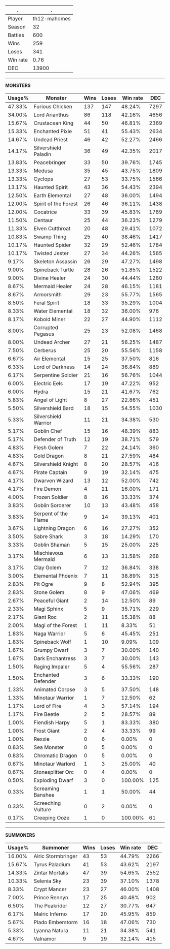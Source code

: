 .|.
|-|-
Player|th12-mahomes
Season|32
Battles|600
Wins|259
Loses|341
Win rate|0.76
DEC|13900

---
**MONSTERS**

Usage%|Monster|Wins|Loses|Win rate|DEC|
-|-|-|-|-|-|
47.33%|Furious Chicken|137|147|48.24%|7297|
34.00%|Lord Arianthus|86|118|42.16%|4656|
15.67%|Crustacean King|44|50|46.81%|2369|
15.33%|Enchanted Pixie|51|41|55.43%|2634|
14.67%|Undead Priest|46|42|52.27%|2466|
14.17%|Silvershield Paladin|36|49|42.35%|2017|
13.83%|Peacebringer|33|50|39.76%|1745|
13.33%|Medusa|35|45|43.75%|1809|
13.33%|Cyclops|27|53|33.75%|1566|
13.17%|Haunted Spirit|43|36|54.43%|2394|
12.50%|Earth Elemental|27|48|36.00%|1494|
12.00%|Spirit of the Forest|26|46|36.11%|1438|
12.00%|Cocatrice|33|39|45.83%|1789|
11.50%|Centaur|25|44|36.23%|1279|
11.33%|Elven Cutthroat|20|48|29.41%|1072|
10.83%|Swamp Thing|25|40|38.46%|1417|
10.17%|Haunted Spider|32|29|52.46%|1784|
10.17%|Twisted Jester|27|34|44.26%|1565|
9.17%|Skeleton Assassin|26|29|47.27%|1498|
9.00%|Spineback Turtle|28|26|51.85%|1522|
9.00%|Divine Healer|24|30|44.44%|1280|
8.67%|Mermaid Healer|24|28|46.15%|1181|
8.67%|Armorsmith|29|23|55.77%|1565|
8.50%|Feral Spirit|18|33|35.29%|1004|
8.33%|Water Elemental|18|32|36.00%|976|
8.17%|Kobold Miner|22|27|44.90%|1112|
8.00%|Corrupted Pegasus|25|23|52.08%|1468|
8.00%|Undead Archer|27|21|56.25%|1487|
7.50%|Cerberus|25|20|55.56%|1158|
6.67%|Air Elemental|15|25|37.50%|816|
6.33%|Lord of Darkness|14|24|36.84%|889|
6.17%|Serpentine Soldier|21|16|56.76%|1044|
6.00%|Electric Eels|17|19|47.22%|952|
6.00%|Hydra|15|21|41.67%|762|
5.83%|Angel of Light|8|27|22.86%|451|
5.50%|Silvershield Bard|18|15|54.55%|1030|
5.33%|Silvershield Warrior|11|21|34.38%|530|
5.17%|Goblin Chef|15|16|48.39%|883|
5.17%|Defender of Truth|12|19|38.71%|579|
4.83%|Flesh Golem|7|22|24.14%|360|
4.83%|Gold Dragon|8|21|27.59%|484|
4.67%|Silvershield Knight|8|20|28.57%|416|
4.67%|Pirate Captain|9|19|32.14%|475|
4.17%|Dwarven Wizard|13|12|52.00%|742|
4.17%|Fire Demon|4|21|16.00%|171|
4.00%|Frozen Soldier|8|16|33.33%|374|
3.83%|Goblin Sorcerer|10|13|43.48%|458|
3.83%|Serpent of the Flame|9|14|39.13%|401|
3.67%|Lightning Dragon|6|16|27.27%|352|
3.50%|Sabre Shark|3|18|14.29%|170|
3.33%|Goblin Shaman|5|15|25.00%|225|
3.17%|Mischievous Mermaid|6|13|31.58%|268|
3.17%|Clay Golem|7|12|36.84%|338|
3.00%|Elemental Phoenix|7|11|38.89%|315|
2.83%|Pit Ogre|9|8|52.94%|395|
2.83%|Stone Golem|8|9|47.06%|469|
2.67%|Peaceful Giant|2|14|12.50%|89|
2.33%|Magi Sphinx|5|9|35.71%|229|
2.17%|Giant Roc|2|11|15.38%|88|
2.00%|Magi of the Forest|1|11|8.33%|51|
1.83%|Naga Warrior|5|6|45.45%|251|
1.83%|Spineback Wolf|1|10|9.09%|109|
1.67%|Grumpy Dwarf|3|7|30.00%|140|
1.67%|Dark Enchantress|3|7|30.00%|143|
1.50%|Raging Impaler|5|4|55.56%|287|
1.50%|Enchanted Defender|3|6|33.33%|190|
1.33%|Animated Corpse|3|5|37.50%|148|
1.33%|Minotaur Warrior|1|7|12.50%|62|
1.17%|Lord of Fire|4|3|57.14%|194|
1.17%|Fire Beetle|2|5|28.57%|89|
1.00%|Fiendish Harpy|5|1|83.33%|380|
1.00%|Frost Giant|2|4|33.33%|99|
1.00%|Rexxie|0|6|0.00%|0|
0.83%|Sea Monster|0|5|0.00%|0|
0.83%|Chromatic Dragon|0|5|0.00%|0|
0.67%|Minotaur Warlord|1|3|25.00%|40|
0.67%|Stonesplitter Orc|0|4|0.00%|0|
0.50%|Exploding Dwarf|3|0|100.00%|125|
0.33%|Screaming Banshee|1|1|50.00%|44|
0.33%|Screeching Vulture|0|2|0.00%|0|
0.17%|Creeping Ooze|1|0|100.00%|61|

---
**SUMMONERS**

Usage%|Summoner|Wins|Loses|Win rate|DEC|
-|-|-|-|-|-|
16.00%|Alric Stormbringer|43|53|44.79%|2266|
15.67%|Tyrus Paladium|41|53|43.62%|2197|
14.33%|Zintar Mortalis|47|39|54.65%|2552|
10.33%|Selenia Sky|23|39|37.10%|1378|
8.33%|Crypt Mancer|23|27|46.00%|1408|
7.00%|Prince Rennyn|17|25|40.48%|902|
6.50%|The Peakrider|12|27|30.77%|647|
6.17%|Malric Inferno|17|20|45.95%|859|
5.67%|Plado Emberstorm|16|18|47.06%|730|
5.33%|Lyanna Natura|11|21|34.38%|541|
4.67%|Valnamor|9|19|32.14%|415|
